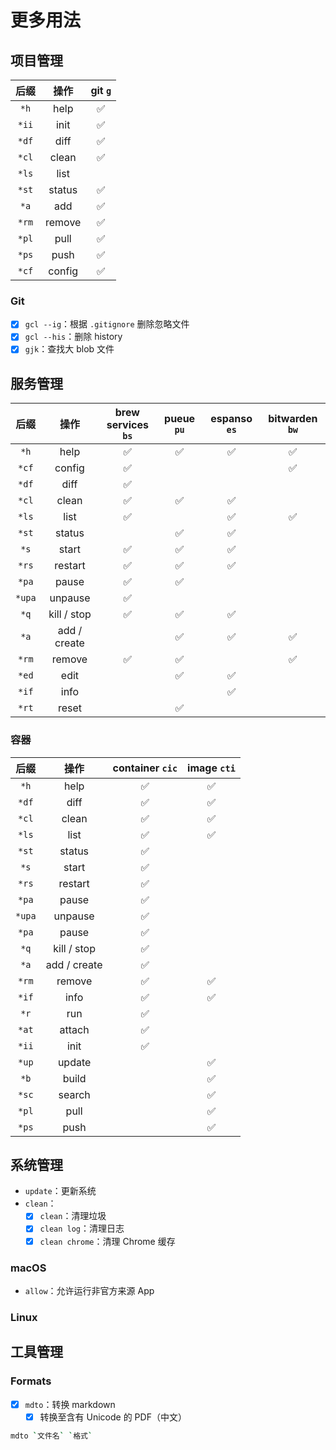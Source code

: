 # 更多用法

## 项目管理

| 后缀  |  操作  | git `g` |
| :---: | :----: | :-----: |
| `*h`  |  help  |   ✅    |
| `*ii` |  init  |   ✅    |
| `*df` |  diff  |   ✅    |
| `*cl` | clean  |   ✅    |
| `*ls` |  list  |         |
| `*st` | status |   ✅    |
| `*a`  |  add   |   ✅    |
| `*rm` | remove |   ✅    |
| `*pl` |  pull  |   ✅    |
| `*ps` |  push  |   ✅    |
| `*cf` | config |   ✅    |

### Git

- [x] `gcl --ig`：根据 `.gitignore` 删除忽略文件
- [x] `gcl --his`：删除 history
- [x] `gjk`：查找大 blob 文件

## 服务管理

|  后缀  |     操作     | brew<br>services `bs` | pueue `pu` | espanso `es` | bitwarden `bw` |
| :----: | :----------: | :-------------------: | :--------: | :----------: | :------------: |
|  `*h`  |     help     |          ✅           |     ✅     |      ✅      |       ✅       |
| `*cf`  |    config    |          ✅           |            |              |       ✅       |
| `*df`  |     diff     |          ✅           |            |              |                |
| `*cl`  |    clean     |          ✅           |     ✅     |      ✅      |                |
| `*ls`  |     list     |          ✅           |            |      ✅      |       ✅       |
| `*st`  |    status    |                       |     ✅     |      ✅      |                |
|  `*s`  |    start     |          ✅           |     ✅     |      ✅      |                |
| `*rs`  |   restart    |          ✅           |     ✅     |      ✅      |                |
| `*pa`  |    pause     |          ✅           |     ✅     |              |                |
| `*upa` |   unpause    |          ✅           |            |              |                |
|  `*q`  | kill / stop  |          ✅           |     ✅     |      ✅      |                |
|  `*a`  | add / create |                       |     ✅     |      ✅      |       ✅       |
| `*rm`  |    remove    |          ✅           |     ✅     |              |       ✅       |
| `*ed`  |     edit     |                       |     ✅     |      ✅      |                |
| `*if`  |     info     |                       |            |      ✅      |                |
| `*rt`  |    reset     |                       |     ✅     |              |                |

### 容器

|  后缀  |     操作     | container `cic` | image `cti` |
| :----: | :----------: | :-------------: | :---------: |
|  `*h`  |     help     |       ✅        |     ✅      |
| `*df`  |     diff     |       ✅        |     ✅      |
| `*cl`  |    clean     |       ✅        |     ✅      |
| `*ls`  |     list     |       ✅        |     ✅      |
| `*st`  |    status    |       ✅        |             |
|  `*s`  |    start     |       ✅        |             |
| `*rs`  |   restart    |       ✅        |             |
| `*pa`  |    pause     |       ✅        |             |
| `*upa` |   unpause    |       ✅        |             |
| `*pa`  |    pause     |       ✅        |             |
|  `*q`  | kill / stop  |       ✅        |             |
|  `*a`  | add / create |       ✅        |             |
| `*rm`  |    remove    |       ✅        |     ✅      |
| `*if`  |     info     |       ✅        |     ✅      |
|  `*r`  |     run      |       ✅        |             |
| `*at`  |    attach    |       ✅        |             |
| `*ii`  |     init     |       ✅        |             |
| `*up`  |    update    |                 |     ✅      |
|  `*b`  |    build     |                 |     ✅      |
| `*sc`  |    search    |                 |     ✅      |
| `*pl`  |     pull     |                 |     ✅      |
| `*ps`  |     push     |                 |     ✅      |

## 系统管理

- `update`：更新系统
- `clean`：
  - [x] `clean`：清理垃圾
  - [x] `clean log`：清理日志
  - [x] `clean chrome`：清理 Chrome 缓存

### macOS

- `allow`：允许运行非官方来源 App

### Linux

## 工具管理

### Formats

- [x] `mdto`：转换 markdown
  - [x] 转换至含有 Unicode 的 PDF（中文）

```sh
mdto `文件名` `格式`
```
